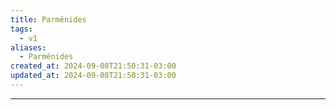 ```yaml
---
title: Parmênides
tags:
  - v1
aliases:
  - Parmênides
created_at: 2024-09-08T21:50:31-03:00
updated_at: 2024-09-08T21:50:31-03:00
---
```



---


